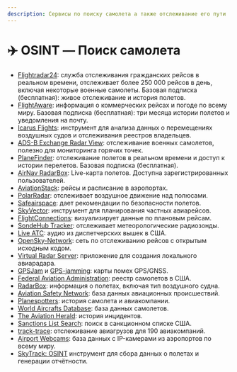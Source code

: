 ```yaml
---
description: Сервисы по поиску самолета а также отслеживание его пути
---
```


# ✈️ OSINT — Поиск самолета

* [Flightradar24](https://www.flightradar24.com/41.36,40.32/6): служба отслеживания гражданских рейсов в реальном времени, отслеживает более 250 000 рейсов в день, включая некоторые военные самолеты. Базовая подписка (бесплатная): живое отслеживание и история полетов.
* [FlightAware](https://www.flightaware.com/): информация о коммерческих рейсах и погоде по всему миру. Базовая подписка (бесплатная): три месяца истории полетов и уведомления на почту.
* [Icarus Flights](https://icarus.flights/): инструмент для анализа данных о перемещениях воздушных судов и отслеживания реестров владельцев.
* [ADS-B Exchange Radar View](https://globe.adsbexchange.com/): отслеживание военных самолетов, полезно для мониторинга горячих точек.
* [PlaneFinder](https://planefinder.net/): отслеживание полетов в реальном времени и доступ к истории перелетов. Базовая подписка (бесплатная).
* [AirNav RadarBox](https://www.radarbox.com/): Live-карта полетов. Доступна зарегистрированных пользователей.
* [AviationStack](https://aviationstack.com/): рейсы и расписание в аэропортах.
* [PolarRadar](https://polarradar.com/): отслеживает воздушное движение над полюсами.
* [Safeairspace](https://safeairspace.net/): дает рекомендации по безопасности полетов.
* [SkyVector](https://skyvector.com/): инструмент для планирования частных авиарейсов.
* [FlightConnections](https://www.flightconnections.com/): визуализирует данные по плановым рейсам.
* [SondeHub Tracker](https://sondehub.org/): отслеживает метеорологические радиозонды.
* [Live ATC](https://www.liveatc.net/): аудио из диспетчерских вышек в США.
* [OpenSky-Network](https://opensky-network.org/): сеть по отслеживанию рейсов с открытым исходным кодом.
* [Virtual Radar Server](https://www.virtualradarserver.co.uk/): приложение для создания локального авиарадара.
* [GPSJam](https://gpsjam.org/) и [GPS-jamming](https://www.flightradar24.com/data/gps-jamming): карты помех GPS/GNSS.
* [Federal Aviation Administration](https://registry.faa.gov/aircraftinquiry): реестр самолетов в США.
* [RadarBox](https://www.radarbox.com): информация о полетах, включая тип воздушного судна.
* [Aviation Safety Network](https://aviation-safety.net/): база данных авиационных происшествий.
* [Planespotters](https://www.planespotters.net/): история самолета и авиакомпании.
* [World Aircrafts Database](https://www.planemapper.com/aircrafts): база данных самолетов.
* [The Aviation Herald](https://avherald.com/): история инцидентов.
* [Sanctions List Search](https://sanctionssearch.ofac.treas.gov/): поиск в санкционном списке США.
* [track-trace](https://www.track-trace.com/aircargo): отслеживание авиагрузов для 190 авиакомпаний.
* [Airport Webcams](https://airportwebcams.net/): база данных с IP-камерами из аэропортов по всему миру.
* [SkyTrack: OSINT](https://github.com/ANG13T/skytrack) инструмент для сбора данных о полетах и генерации отчётности.
